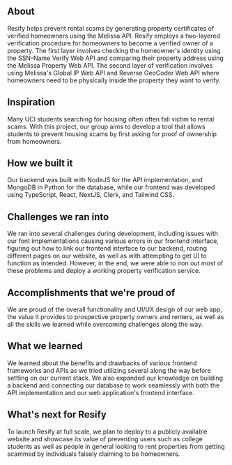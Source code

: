## About
Resify helps prevent rental scams by generating property certificates of verified homeowners using the Melissa API. 
Resify employs a two-layered verification procedure for homeowners to become a verified owner of a property. The first 
layer involves checking the homeowner's identity using the SSN-Name Verify Web API and comparing their property address using
the Melissa Property Web API. The second layer of verification involves using Melissa's Global IP Web API and Reverse 
GeoCoder Web API where homeowners need to be physically inside the property they want to verify.

## Inspiration
Many UCI students searching for housing often often fall victim to rental scams. With this project, our group aims to develop a tool that allows students to prevent housing scams by first asking for proof of ownership from homeowners.

## How we built it
Our backend was built with NodeJS for the API implementation, and MongoDB in Python for the database, while our frontend was developed using TypeScript, React, NextJS, Clerk, and Tailwind CSS.

## Challenges we ran into
We ran into several challenges during development, including issues with our font implementations causing various errors in our frontend interface, figuring out how to link our frontend interface to our backend, routing different pages on our website, as well as with attempting to get UI to function as intended. However, in the end, we were able to iron out most of these problems and deploy a working property verification service.

## Accomplishments that we're proud of
We are proud of the overall functionality and UI/UX design of our web app, the value it provides to prospective property owners and renters, as well as all the skills we learned while overcoming challenges along the way. 

## What we learned
We learned about the benefits and drawbacks of various frontend frameworks and APIs as we tried utilizing several along the way before settling on our current stack. We also expanded our knowledge on building a backend and connecting our database to work seamlessly with both the API implementation and our web application's frontend interface.

## What's next for Resify
To launch Resify at full scale, we plan to deploy to a publicly available website and showcase its value of preventing users such as college students as well as people in general looking to rent properties from getting scammed by individuals falsely claiming to be homeowners.
